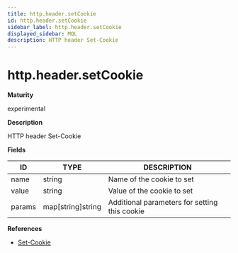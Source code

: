 ```yaml
---
title: http.header.setCookie
id: http.header.setCookie
sidebar_label: http.header.setCookie
displayed_sidebar: MQL
description: HTTP header Set-Cookie
---
```


# http.header.setCookie

**Maturity**

experimental

**Description**

HTTP header Set-Cookie

**Fields**

| ID     | TYPE              | DESCRIPTION                                   |
| ------ | ----------------- | --------------------------------------------- |
| name   | string            | Name of the cookie to set                     |
| value  | string            | Value of the cookie to set                    |
| params | map[string]string | Additional parameters for setting this cookie |

**References**

- [Set-Cookie](https://developer.mozilla.org/en-US/docs/Web/HTTP/Headers/Set-Cookie)
